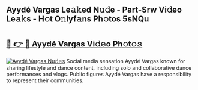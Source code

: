 ## Ayydé Vargas Le𝚊𝚔ed N𝚞𝚍e - Part-Srw Vi𝚍eo Le𝚊𝚔s - H𝚘t O𝚗lyf𝚊ns Ph𝚘tos 5sNQu

# <h2><a href="http://hf414cq.feru.top/?c=Ayyd%c3%a9+Vargas">🔗 👉 🔴 Ayydé Vargas Vi𝚍𝚎o Ph𝚘t𝚘𝚜</a></h2>

[![Ayydé Vargas Nu𝚍𝚎s](https://i.imgur.com/0TWrTi3.gif)](http://hf414cq.feru.top/?c=Ayyd%c3%a9+Vargas)
Social media sensation Ayydé Vargas known for sharing lifestyle and dance content, including solo and collaborative dance performances and vlogs. Public figures Ayydé Vargas have a responsibility to represent their communities. 
